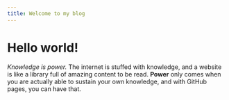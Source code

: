 ```yaml
---
title: Welcome to my blog
---
```

# Hello world! 
*Knowledge is power.* The internet is stuffed with knowledge, and a website is like a library full of amazing content to be read. 
**Power** only comes when you are actually able to sustain your own knowledge, and with GitHub pages, you can have that. 

